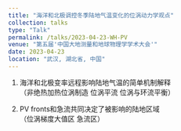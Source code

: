 ```yaml
---
title: "海洋和北极调控冬季陆地气温变化的位涡动力学观点"
collection: talks
type: "Talk"
permalink: /talks/2023-04-23-WH-PV
venue: "第五届'中国大地测量和地球物理学学术大会'"
date: 2023-04-23
location: "武汉, 湖北省, 中国"
---
```


1. 海洋和北极变率远程影响陆地气温的简单机制解释  
     （非绝热加热位涡制造     位涡平流     位涡与环流平衡）  

2. PV fronts和急流共同决定了被影响的陆地区域  
     （位涡梯度大值区       急流区）  
